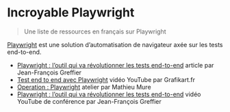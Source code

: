 # Incroyable Playwright

> Une liste de ressources en français sur Playwright

[Playwright](https://playwright.dev) est une solution d’automatisation de navigateur axée sur les tests end-to-end.

- [Playwright : l’outil qui va révolutionner les tests end-to-end](https://medium.com/@jfgreffier/playwright-loutil-qui-va-r%C3%A9volutionner-les-tests-end-to-end-384ff7ebb22d) article par Jean-François Greffier
- [Test end to end avec Playwright](https://www.youtube.com/watch?v=UgF2LwlNnC8) vidéo YouTube par Grafikart.fr
- [Operation : Playwright](https://mathieumure.github.io/workshop-playwright/) atelier par Mathieu Mure
- [Playwright : l’outil qui va révolutionner les tests end-to-end](https://www.youtube.com/watch?v=CeLkUDmTRkE) vidéo YouTube de conférence par Jean-François Greffier

